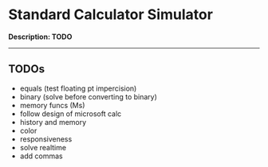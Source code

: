 # Standard Calculator Simulator
**Description: TODO**

---

## TODOs
- equals (test floating pt impercision)
- binary (solve before converting to binary)
- memory funcs (Ms)
- follow design of microsoft calc
- history and memory
- color
- responsiveness
- solve realtime
- add commas